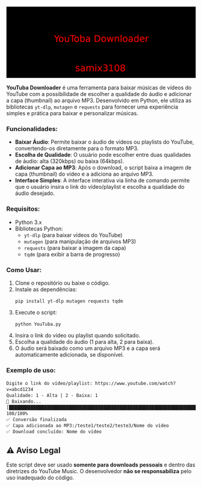 ![YouToba Logo](YouToba_logo.png)

**YouTuba Downloader** é uma ferramenta para baixar músicas de vídeos do YouTube com a possibilidade de escolher a qualidade do áudio e adicionar a capa (thumbnail) ao arquivo MP3. Desenvolvido em Python, ele utiliza as bibliotecas `yt-dlp`, `mutagen` e `requests` para fornecer uma experiência simples e prática para baixar e personalizar músicas.

### Funcionalidades:
- **Baixar Áudio**: Permite baixar o áudio de vídeos ou playlists do YouTube, convertendo-os diretamente para o formato MP3.
- **Escolha de Qualidade**: O usuário pode escolher entre duas qualidades de áudio: alta (320kbps) ou baixa (64kbps).
- **Adicionar Capa ao MP3**: Após o download, o script baixa a imagem de capa (thumbnail) do vídeo e a adiciona ao arquivo MP3.
- **Interface Simples**: A interface interativa via linha de comando permite que o usuário insira o link do vídeo/playlist e escolha a qualidade do áudio desejado.

### Requisitos:
- Python 3.x
- Bibliotecas Python:
  - `yt-dlp` (para baixar vídeos do YouTube)
  - `mutagen` (para manipulação de arquivos MP3)
  - `requests` (para baixar a imagem da capa)
  - `tqdm` (para exibir a barra de progresso)

### Como Usar:
1. Clone o repositório ou baixe o código.
2. Instale as dependências:
   ```
   pip install yt-dlp mutagen requests tqdm
   ```
3. Execute o script:
   ```
   python YouTuba.py
   ```
4. Insira o link do vídeo ou playlist quando solicitado.
5. Escolha a qualidade do áudio (1 para alta, 2 para baixa).
6. O áudio será baixado como um arquivo MP3 e a capa será automaticamente adicionada, se disponível.

### Exemplo de uso:
```
Digite o link do vídeo/playlist: https://www.youtube.com/watch?v=abcd1234
Qualidade: 1 - Alta | 2 - Baixa: 1
🎵 Baixando...
[██████████████████████████████████████████████████████████████████████████████████] 100/100%
✅ Conversão finalizada
✅ Capa adicionada ao MP3:/teste1/teste2/teste3/Nome do vídeo
✅ Download concluído: Nome do vídeo
```

## ⚠️ Aviso Legal  
Este script deve ser usado **somente para downloads pessoais** e dentro das diretrizes do YouTube Music. O desenvolvedor **não se responsabiliza** pelo uso inadequado do código.  
